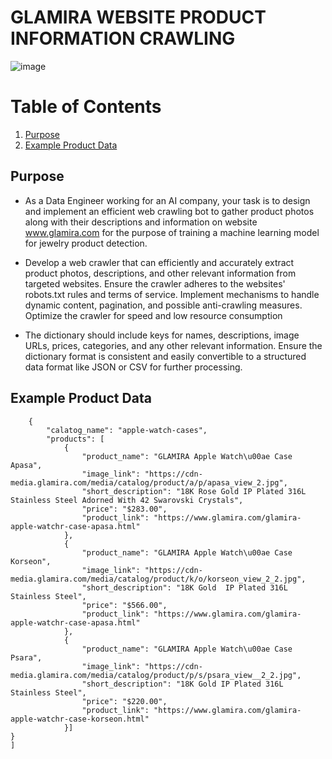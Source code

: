 # GLAMIRA WEBSITE PRODUCT INFORMATION CRAWLING
![image](https://github.com/user-attachments/assets/f87df3b0-d6de-40ca-a1bf-8855297f6c4f)

# Table of Contents

1. [Purpose](#purpose)
2. [Example Product Data](#example-Product-Data)

## Purpose
- As a Data Engineer working for an AI company, your task is to design and implement an efficient web crawling bot to gather product photos along with their descriptions and information on website www.glamira.com for the purpose of training a machine learning model for jewelry product detection.

- Develop a web crawler that can efficiently and accurately extract product photos, descriptions, and other relevant information from targeted websites. Ensure the crawler adheres to the websites' robots.txt rules and terms of service. Implement mechanisms to handle dynamic content, pagination, and possible anti-crawling measures. Optimize the crawler for speed and low resource consumption
- The dictionary should include keys for  names, descriptions, image URLs, prices, categories, and any other relevant information. Ensure the dictionary format is consistent and easily convertible to a structured data format like JSON or CSV for further processing.
## Example Product Data
```"[
    {
        "calatog_name": "apple-watch-cases",
        "products": [
            {
                "product_name": "GLAMIRA Apple Watch\u00ae Case Apasa",
                "image_link": "https://cdn-media.glamira.com/media/catalog/product/a/p/apasa_view_2.jpg",
                "short_description": "18K Rose Gold IP Plated 316L Stainless Steel Adorned With 42 Swarovski Crystals",
                "price": "$283.00",
                "product_link": "https://www.glamira.com/glamira-apple-watchr-case-apasa.html"
            },
            {
                "product_name": "GLAMIRA Apple Watch\u00ae Case Korseon",
                "image_link": "https://cdn-media.glamira.com/media/catalog/product/k/o/korseon_view_2_2.jpg",
                "short_description": "18K Gold  IP Plated 316L Stainless Steel",
                "price": "$566.00",
                "product_link": "https://www.glamira.com/glamira-apple-watchr-case-apasa.html"
            },
            {
                "product_name": "GLAMIRA Apple Watch\u00ae Case Psara",
                "image_link": "https://cdn-media.glamira.com/media/catalog/product/p/s/psara_view__2_2.jpg",
                "short_description": "18K Gold IP Plated 316L Stainless Steel",
                "price": "$220.00",
                "product_link": "https://www.glamira.com/glamira-apple-watchr-case-korseon.html"
            }]
}
]
